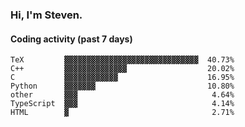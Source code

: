 ### Hi, I'm Steven.

#### Coding activity (past 7 days)
```
TeX         ▓▓▓▓▓▓▓▓▓▓▓▓▓▓▓▓▓▓▓▓▓▓▓▓▓▓▓▓▓▓  40.73%
C++         ▓▓▓▓▓▓▓▓▓▓▓▓▓▓                  20.02%
C           ▓▓▓▓▓▓▓▓▓▓▓▓                    16.95%
Python      ▓▓▓▓▓▓▓                         10.80%
other       ▓▓▓                              4.64%
TypeScript  ▓▓▓                              4.14%
HTML        ▓                                2.71%
```

